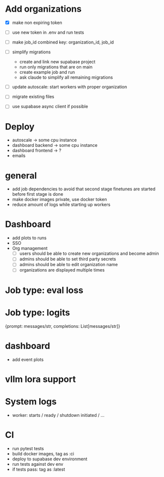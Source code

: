 # Add organizations

- [x] make non expiring token
- [ ] use new token in .env and run tests

- [ ] make job_id combined key: organization_id, job_id
- [ ] simplify migrations
    - create and link new supabase project
    - run only migrations that are on main
    - create example job and run
    - ask claude to simplify all remaining migrations
- [ ] update autoscale: start workers with proper organization
- [ ] migrate existing files

- [ ] use supabase async client if possible

# Deploy
- autoscale -> some cpu instance
- dashboard backend -> some cpu instance
- dashboard frontend -> ?
- emails

# general
- add job dependencies to avoid that second stage finetunes are started before first stage is done
- make docker images private, use docker token
- reduce amount of logs while starting up workers

# Dashboard
- add plots to runs
- SSO
- Org management
    - [ ] users should be able to create new organizations and become admin
    - [ ] admins should be able to set third party secrets
    - [ ] admins should be able to edit organization name
    - [ ] organizations are displayed multiple times

# Job type: eval loss

# Job type: logits
{prompt: messages/str, completions: List[messages/str]}

# dashboard
- add event plots

# vllm lora support

# System logs
- worker: starts / ready / shutdown initiated / ...

# CI
- run pytest tests
- build docker images, tag as :ci
- deploy to supabase dev environment
- run tests against dev env
- if tests pass: tag as :latest

